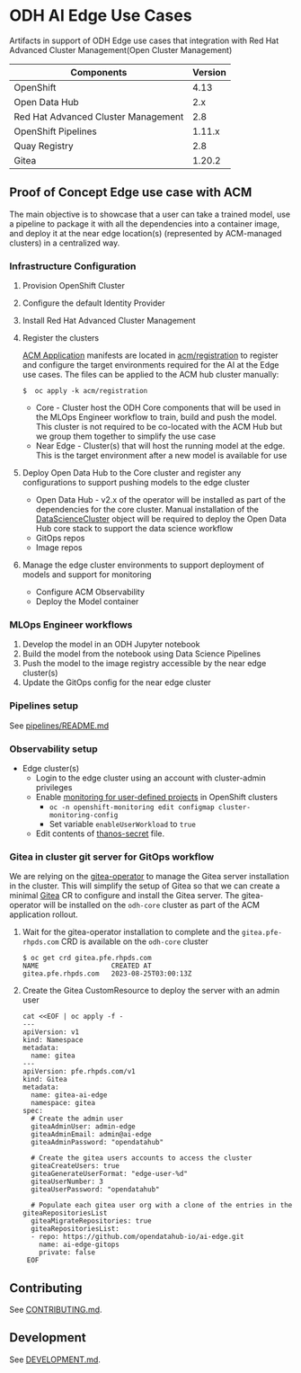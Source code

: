 # ODH AI Edge Use Cases

Artifacts in support of ODH Edge use cases that integration with Red Hat Advanced Cluster Management(Open Cluster Management)

| Components                           | Version |
|--------------------------------------|---------|
| OpenShift                            | 4.13    |
| Open Data Hub                        | 2.x     |
| Red Hat Advanced Cluster Management  | 2.8     |
| OpenShift Pipelines                  | 1.11.x  |
| Quay Registry                        | 2.8     |
| Gitea                                | 1.20.2  |

## Proof of Concept Edge use case with ACM

The main objective is to showcase that a user can take a trained model, use a pipeline to package it with all the dependencies into a container image, and deploy it at the near edge location(s) (represented by ACM-managed clusters) in a centralized way.

### Infrastructure Configuration

1. Provision OpenShift Cluster
1. Configure the default Identity Provider
1. Install Red Hat Advanced Cluster Management
1. Register the clusters

   [ACM Application](https://access.redhat.com/documentation/en-us/red_hat_advanced_cluster_management_for_kubernetes/2.8/html/applications/managing-applications) manifests are located in [acm/registration](acm/registration) to register and configure the target environments required for the AI at the Edge use cases.  The files can be applied to the ACM hub cluster manually:
   ```
   $  oc apply -k acm/registration
   ```
   * Core - Cluster host the ODH Core components that will be used in the MLOps Engineer workflow to train, build and push the model.  This cluster is not required to be co-located with the ACM Hub but we group them together to simplify the use case
   * Near Edge - Cluster(s) that will host the running model at the edge.  This is the target environment after a new model is available for use
1. Deploy Open Data Hub to the Core cluster and register any configurations to support pushing models to the edge cluster
   * Open Data Hub - v2.x of the operator will be installed as part of the dependencies for the core cluster.  Manual installation of the [DataScienceCluster](https://github.com/opendatahub-io/opendatahub-operator#example-datasciencecluster) object will be required to deploy the Open Data Hub core stack to support the data science workflow
   * GitOps repos
   * Image repos
1. Manage the edge cluster environments to support deployment of models and support for monitoring
   * Configure ACM Observability
   * Deploy the Model container

### MLOps Engineer workflows

1. Develop the model in an ODH Jupyter notebook
1. Build the model from the notebook using Data Science Pipelines
1. Push the model to the image registry accessible by the near edge cluster(s)
1. Update the GitOps config for the near edge cluster

### Pipelines setup

See [pipelines/README.md](pipelines/README.md)

### Observability setup

* Edge cluster(s)
  * Login to the edge cluster using an account with cluster-admin privileges
  * Enable [monitoring for user-defined projects](https://access.redhat.com/documentation/en-us/openshift_container_platform/4.13/html/monitoring/enabling-monitoring-for-user-defined-projects) in OpenShift clusters
    * `oc -n openshift-monitoring edit configmap cluster-monitoring-config`
    * Set variable `enableUserWorkload` to `true`
  * Edit contents of [thanos-secret](acm/odh-core/acm-observability/secrets/thanos.yaml) file.

### Gitea in cluster git server for GitOps workflow
We are relying on the [gitea-operator](https://github.com/rhpds/gitea-operator) to manage the Gitea server installation in the cluster.  This will simplify the setup of Gitea so that we can create a minimal [Gitea](https://github.com/rhpds/gitea-operator#migrating-repositories-for-created-users) CR to configure and install the Gitea server.  The gitea-operator will be installed on the `odh-core` cluster as part of the ACM application rollout.

1. Wait for the gitea-operator installation to complete and the `gitea.pfe-rhpds.com` CRD is available on the `odh-core` cluster
   ```
   $ oc get crd gitea.pfe.rhpds.com
   NAME                  CREATED AT
   gitea.pfe.rhpds.com   2023-08-25T03:00:13Z
   ```

1. Create the Gitea CustomResource to deploy the server with an admin user
   ```
   cat <<EOF | oc apply -f -
   ---
   apiVersion: v1
   kind: Namespace
   metadata:
     name: gitea
   ---
   apiVersion: pfe.rhpds.com/v1
   kind: Gitea
   metadata:
     name: gitea-ai-edge
     namespace: gitea
   spec:
     # Create the admin user
     giteaAdminUser: admin-edge
     giteaAdminEmail: admin@ai-edge
     giteaAdminPassword: "opendatahub"

     # Create the gitea users accounts to access the cluster
     giteaCreateUsers: true
     giteaGenerateUserFormat: "edge-user-%d"
     giteaUserNumber: 3
     giteaUserPassword: "opendatahub"

     # Populate each gitea user org with a clone of the entries in the giteaRepositoriesList
     giteaMigrateRepositories: true
     giteaRepositoriesList:
     - repo: https://github.com/opendatahub-io/ai-edge.git
       name: ai-edge-gitops
       private: false
    EOF
   ```

## Contributing

See [CONTRIBUTING.md](CONTRIBUTING.md).

## Development

See [DEVELOPMENT.md](DEVELOPMENT.md).
